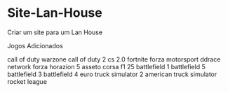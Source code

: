 # Site-Lan-House
Criar um site para um Lan House

Jogos Adicionados

call of duty warzone
call of duty 2
cs 2.0
fortnite
forza motorsport
ddrace network
forza horazion 5
asseto corsa
f1 25
battlefield 1
battlefield 5
battlefield 3
battlefield 4
euro truck simulator 2
american truck simulator
rocket league
